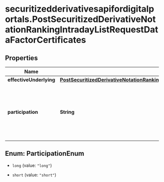 # securitizedderivativesapifordigitalportals.PostSecuritizedDerivativeNotationRankingIntradayListRequestDataFactorCertificates

## Properties

Name | Type | Description | Notes
------------ | ------------- | ------------- | -------------
**effectiveUnderlying** | [**PostSecuritizedDerivativeNotationRankingIntradayListRequestDataFactorCertificatesEffectiveUnderlying**](PostSecuritizedDerivativeNotationRankingIntradayListRequestDataFactorCertificatesEffectiveUnderlying.md) |  | [optional] 
**participation** | **String** | Participation direction of the factor certificate at the level movement of its effective underlying. | Value | Description | | --- | --- | | long | The factor certificate participates positively with rising levels of its effective underlying. | | short | The factor certificate participates negatively with rising levels of its effective underlying. |   | [optional] 



## Enum: ParticipationEnum


* `long` (value: `"long"`)

* `short` (value: `"short"`)




